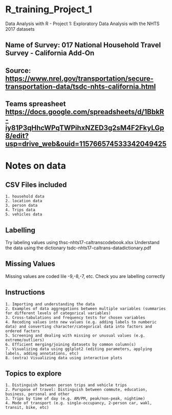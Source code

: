 # R_training_Project_1
Data Analysis with R - Project 1: Exploratory Data Analysis with the NHTS 2017 datasets

## Name of Survey: 017 National Household Travel Survey - California Add-On
## Source: https://www.nrel.gov/transportation/secure-transportation-data/tsdc-nhts-california.html
## Teams spreasheet https://docs.google.com/spreadsheets/d/1BbkR-iy81P3qHhcWPqTWPihxNZED3g2sM4F2FkyLGp8/edit?usp=drive_web&ouid=115766574533342049425

# Notes on data
## CSV Files included
    1. household data
    2. location data
    3. person data
    4. Trips data
    5. vehicles data

## Labelling
Try labeling values using thsc-nhts17-caltranscodebook.xlsx
Understand the data using the dictionary tsdc-nhts17-caltrans-datadictionary.pdf

## Missing Values
Missing values are coded lile -9,-8,-7, etc. Check you are labelling correctly

## Instructions
    1. Importing and understanding the data
    2. Examples of data aggregations between multiple variables (summaries for different levels of categorical variables)
    3. Cross-tabulations and frequency tests for chosen variables
    4. Recoding values into new values (e.g. adding labels to numberic data) and converting character/categorical data into factors and ordered factors
    5. Screening and dealing with missing or unusual values (e.g. extreme/outliers)
    6. Efficient merging/joining datasets by common column(s)
    7. Visualizing data using gglplot2 (editing parameters, applying labels, adding annotations, etc)
    8. (extra) Visualizing data using interactive plots

## Topics to explore
    1. Distinguish between person trips and vehicle trips
    2. Purspose of travel: Distinguish between commute, education, business, personal and other
    3. Trips by time of day (e.g. AM/PM, peak/non-peak, nightime)
    4. Mode of transport (e.g. single-occupancy, 2-person car, wakl, transit, bike, etc)
